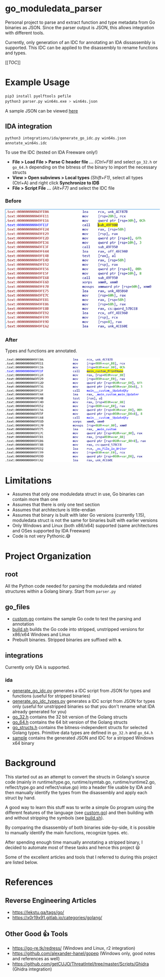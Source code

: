 # go_moduledata_parser

Personal project to parse and extract function and type metadata from Go binaries
as JSON. Since the parser output is JSON, this allows integration with different tools.

Currently, only generation of an IDC for annotating an IDA dissassembly is supported. This IDC
can be applied to the disassembly to rename functions and types.

[[_TOC_]]

# Example Usage

```bash
pip3 install pyelftools pefile
python3 parser.py win64s.exe > win64s.json
```

A sample JSON can be viewed [here](integrations/ida/sample.json)

## IDA integration
```
python3 integrations/ida/generate_go_idc.py win64s.json annotate_win64s.idc
```

To use the IDC (tested on IDA Freeware only!)
* **File > Load File > Parse C header file ...** *(Ctrl+F9)* and select `go_32.h` or `go_64.h` depending on the bitness of the binary to import the necessary structs
* **View > Open subviews > Local types** *(Shift+F1)*, select all types (Ctrl+A) and right click **Synchronize to IDB**
* **File > Script File ...** *(Alt+F7)* and select the IDC file

### Before

![before](imgs/before.png)

### After

Types and functions are annotated.

![after](imgs/after.png)

# Limitations

* Assumes that only one moduledata struct in use, Go binaries can contain more than one
* Assumes that there is only one text section
* Assumes that architecture is little-endian
* Assumes that binary is built with later Go versions (currently 1.15), moduledata struct is not the same for binaries built with earlier versions
* Only Windows and Linux (both x86/x64) supported (same architectures and OSes supported by IDA Freeware)
* Code is not very Pythonic.:sweat_smile:

# Project Organization

## root

All the Python code needed for parsing the moduledata and related structures
within a Golang binary. Start from `parser.py`

## go_files

* [custom.go](go_files/custom.go) contains the sample Go code to test the parsing
and annotation
* [build.sh](go_files/build.sh) builds the Go code into stripped, unstripped versions for x86/x64 Windows and Linux
* Prebuilt binaries. Stripped binaries are suffixed with **s**.

## integrations

Currently only IDA is supported. 

### ida

* [generate_go_idc.py](integrations/ida/generate_go_idc.py) generates a IDC script from JSON for types and functions (useful for stripped binaries)
* [generate_go_idc_types.py](integration/ida/generate_go_idc_types.py) generates a IDC script from JSON for types only (useful for unstripped binaries so that you don't rename what IDA already generated for you)
* [go_32.h](integrations/ida/go_32.h) contains the 32 bit version of the Golang structs
* [go_64.h](integrations/ida/go_64.h) contains the 64 bit version of the Golang structs
* [go_structs.h](integrations/ida/go_64.h) contains the bitness-independent
  structs for selected Golang types. Primitive data types are defined in `go_32.h` and `go_64.h`
* [sample](integrations/ida/sample) contains the generated JSON and IDC for a stripped Windows x64 binary

# Background

This started out as an attempt to convert the structs in Golang's source code (mainly in runtime/type.go, runtime/symtab.go, runtime/runtime2.go, reflect/type.go and reflect/value.go) into a header file usable by IDA and then manually identify the types from the disassembly and apply each struct by hand.

A good way to learn this stuff was to write a simple Go program using the different features of the language (see [custom.go](go_files/custom.go)) and then building with and without stripping the symbols (see [build.sh](go_files/build.sh)).

By comparing the disassembly of both binaries side-by-side, it is possible to manually identify the main functions, recognize types. etc.

After spending enough time manually annotating a stripped binary, I decided to automate most of these tasks and hence this project :smiley:

Some of the excellent articles and tools that I referred to during this project are listed below.

# References

## Reverse Engineering Articles

* https://lekstu.ga/tags/go/
* https://x0r19x91.gitlab.io/categories/golang/

## Other Good :thumbsup: Tools

* https://go-re.tk/redress/ (Windows and Linux, r2 integration)
* https://github.com/alexander-hanel/gopep (Windows only, good notes and references as well)
* https://github.com/getCUJO/ThreatIntel/tree/master/Scripts/Ghidra (Ghidra integration)

